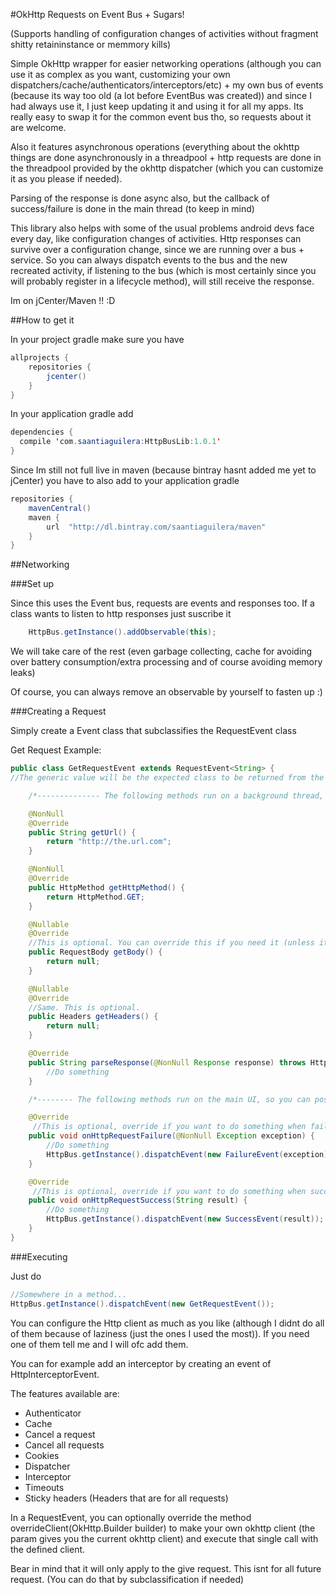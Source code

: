 #OkHttp Requests on Event Bus + Sugars! 

(Supports handling of configuration changes of activities without fragment shitty retaininstance or memmory kills)

Simple OkHttp wrapper for easier networking operations (although you can use it as complex as you want, customizing your own dispatchers/cache/authenticators/interceptors/etc) + my own bus of events (because its way too old (a lot before EventBus was created)) and since I had always use it, I just keep updating it and using it for all my apps. Its really easy to swap it for the common event bus tho, so requests about it are welcome.

Also it features asynchronous operations (everything about the okhttp things are done asynchronously in a threadpool + http requests are done in the threadpool provided by the okhttp dispatcher (which you can customize it as  you please if needed). 

Parsing of the response is done async also, but the callback of success/failure is done in the main thread (to keep in mind)

This library also helps with some of the usual problems android devs face every day, like configuration changes of activities. Http responses can survive over a configuration change, since we are running over a bus + service. So you can always dispatch events to the bus and the new recreated activity, if listening to the bus (which is most certainly since you will probably register in a lifecycle method), will still receive the response.

Im on jCenter/Maven !! :D 

##How to get it

In your project gradle make sure you have
```Java
allprojects {
	repositories {
		jcenter()
	}
}
```

In your application gradle add 
```Java
dependencies {
  compile 'com.saantiaguilera:HttpBusLib:1.0.1'
}
```

Since Im still not full live in maven (because bintray hasnt added me yet to jCenter) you have to also add to your application gradle
```Java
repositories {
	mavenCentral()
	maven {
		url  "http://dl.bintray.com/saantiaguilera/maven"
	}
}
```

##Networking

###Set up

Since this uses the Event bus, requests are events and responses too. If a class wants to listen to http responses just suscribe it

```Java
    HttpBus.getInstance().addObservable(this);
```

We will take care of the rest (even garbage collecting, cache for avoiding over battery consumption/extra processing and of course avoiding memory leaks)

Of course, you can always remove an observable by yourself to fasten up :)

###Creating a Request

Simply create a Event class that subclassifies the RequestEvent class

Get Request Example:
```Java
public class GetRequestEvent extends RequestEvent<String> {
//The generic value will be the expected class to be returned from the network call (in this case is a String)

	/*-------------- The following methods run on a background thread, so you can do heavy operations like reading files or wver if needed ---------*/

    @NonNull
    @Override
    public String getUrl() {
        return "http://the.url.com";
    }

    @NonNull
    @Override
    public HttpMethod getHttpMethod() {
        return HttpMethod.GET;
    }

    @Nullable
    @Override
    //This is optional. You can override this if you need it (unless its mandatory like in a POST)
    public RequestBody getBody() {
        return null;
    }

    @Nullable
    @Override
    //Same. This is optional.
    public Headers getHeaders() {
        return null;
    }

    @Override
    public String parseResponse(@NonNull Response response) throws HttpParseException {
        //Do something
    }

	/*-------- The following methods run on the main UI, so you can post to views or whatever (although I dislike that idea) ------------*/

    @Override
	 //This is optional, override if you want to do something when failing a request
    public void onHttpRequestFailure(@NonNull Exception exception) {
        //Do something
        HttpBus.getInstance().dispatchEvent(new FailureEvent(exception));
    }

    @Override
	 //This is optional, override if you want to do something when succeding a request
    public void onHttpRequestSuccess(String result) {
        //Do something
        HttpBus.getInstance().dispatchEvent(new SuccessEvent(result));
    }
}
```

###Executing

Just do
```Java
//Somewhere in a method...
HttpBus.getInstance().dispatchEvent(new GetRequestEvent());
```

You can configure the Http client as much as you like (although I didnt do all of them because of laziness (just the ones I used the most)). If you need one of them tell me and I will ofc add them.

You can for example add an interceptor by creating an event of HttpInterceptorEvent.

The features available are:
- Authenticator
- Cache
- Cancel a request
- Cancel all requests
- Cookies 
- Dispatcher
- Interceptor
- Timeouts
- Sticky headers (Headers that are for all requests)

In a RequestEvent, you can optionally override the method overrideClient(OkHttp.Builder builder) to make your own okhttp client (the param gives you the current okhttp client) and execute that single call with the defined client. 

Bear in mind that it will only apply to the give request. This isnt for all future request. (You can do that by subclassification if needed)
